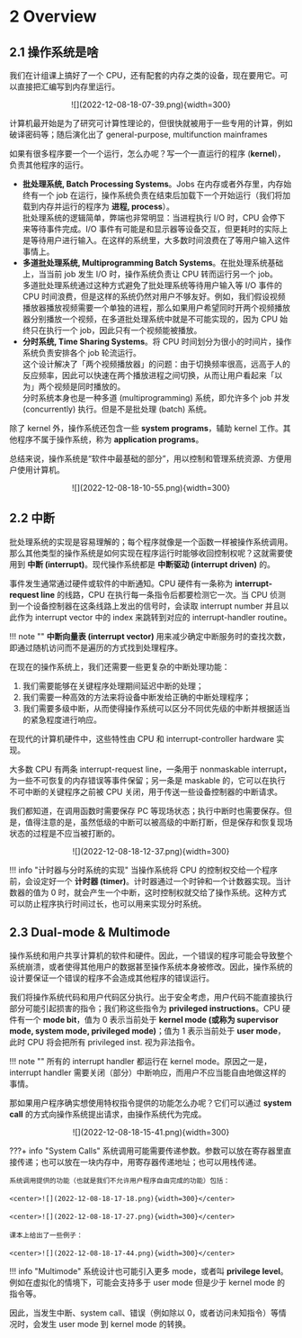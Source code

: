 # 2 Overview

## 2.1 操作系统是啥

我们在计组课上搞好了一个 CPU，还有配套的内存之类的设备，现在要用它。可以直接把汇编写到内存里运行。

<center>![](2022-12-08-18-07-39.png){width=300}</center>

计算机最开始是为了研究可计算性理论的，但很快就被用于一些专用的计算，例如破译密码等；随后演化出了 general-purpose, multifunction mainframes

如果有很多程序要一个一个运行，怎么办呢？写一个一直运行的程序 (**kernel**)，负责其他程序的运行。

- **批处理系统, Batch Processing Systems**。Jobs 在内存或者外存里，内存始终有一个 job 在运行，操作系统负责在结束后加载下一个开始运行（我们将加载到内存并运行的程序为 **进程, process**）。    
  批处理系统的逻辑简单，弊端也非常明显：当进程执行 I/O 时，CPU 会停下来等待事件完成。I/O 事件有可能是和显示器等设备交互，但更耗时的实际上是等待用户进行输入。在这样的系统里，大多数时间浪费在了等用户输入这件事情上。
- **多道批处理系统, Multiprogramming Batch Systems**。在批处理系统基础上，当当前 job 发生 I/O 时，操作系统负责让 CPU 转而运行另一个 job。    
  多道批处理系统通过这种方式避免了批处理系统等待用户输入等 I/O 事件的 CPU 时间浪费，但是这样的系统仍然对用户不够友好。例如，我们假设视频播放器播放视频需要一个单独的进程，那么如果用户希望同时开两个视频播放器分别播放一个视频，在多道批处理系统中就是不可能实现的，因为 CPU 始终只在执行一个 job，因此只有一个视频能被播放。
- **分时系统, Time Sharing Systems**。将 CPU 时间划分为很小的时间片，操作系统负责安排各个 job 轮流运行。    
  这个设计解决了「两个视频播放器」的问题：由于切换频率很高，远高于人的反应频率，因此可以快速在两个播放进程之间切换，从而让用户看起来「以为」两个视频是同时播放的。  
  分时系统本身也是一种多道 (multiprogramming) 系统，即允许多个 job 并发 (concurrently) 执行。但是不是批处理 (batch) 系统。

除了 kernel 外，操作系统还包含一些 **system programs**，辅助 kernel 工作。其他程序不属于操作系统，称为 **application programs**。

总结来说，操作系统是“软件中最基础的部分”，用以控制和管理系统资源、方便用户使用计算机。

<center>![](2022-12-08-18-10-55.png){width=300}</center>

## 2.2 中断

批处理系统的实现是容易理解的；每个程序就像是一个函数一样被操作系统调用。那么其他类型的操作系统是如何实现在程序运行时能够收回控制权呢？这就需要使用到 **中断 (interrupt)**。现代操作系统都是 **中断驱动 (interrupt driven)** 的。

事件发生通常通过硬件或软件的中断通知。CPU 硬件有一条称为 **interrupt-request line** 的线路，CPU 在执行每一条指令后都要检测它一次。当 CPU 侦测到一个设备控制器在这条线路上发出的信号时，会读取 interrupt number 并且以此作为 interrupt vector 中的 index 来跳转到对应的 interrupt-handler routine。

!!! note ""
    **中断向量表 (interrupt vector)** 用来减少确定中断服务时的查找次数，即通过随机访问而不是遍历的方式找到处理程序。

在现在的操作系统上，我们还需要一些更复杂的中断处理功能：

1. 我们需要能够在关键程序处理期间延迟中断的处理；
2. 我们需要一种高效的方法来将设备中断发给正确的中断处理程序；
3. 我们需要多级中断，从而使得操作系统可以区分不同优先级的中断并根据适当的紧急程度进行响应。

在现代的计算机硬件中，这些特性由 CPU 和 interrupt-controller hardware 实现。

大多数 CPU 有两条 interrupt-request line，一条用于 nonmaskable interrupt，为一些不可恢复的内存错误等事件保留；另一条是 maskable 的，它可以在执行不可中断的关键程序之前被 CPU 关闭，用于传送一些设备控制器的中断请求。

我们都知道，在调用函数时需要保存 PC 等现场状态；执行中断时也需要保存。但是，值得注意的是，虽然低级的中断可以被高级的中断打断，但是保存和恢复现场状态的过程是不应当被打断的。

<center>![](2022-12-08-18-12-37.png){width=300}</center>

!!! info "计时器与分时系统的实现"
    当操作系统将 CPU 的控制权交给一个程序前，会设定好一个 **计时器 (timer)**。计时器通过一个时钟和一个计数器实现。当计数器的值为 0 时，就会产生一个中断，这时控制权就交给了操作系统。这种方式可以防止程序执行时间过长，也可以用来实现分时系统。

## 2.3 Dual-mode & Multimode

操作系统和用户共享计算机的软件和硬件。因此，一个错误的程序可能会导致整个系统崩溃，或者使得其他用户的数据甚至操作系统本身被修改。因此，操作系统的设计要保证一个错误的程序不会造成其他程序的错误运行。

我们将操作系统代码和用户代码区分执行。出于安全考虑，用户代码不能直接执行部分可能引起损害的指令；我们称这些指令为 **privileged instructions**。CPU 硬件有一个 **mode bit**，值为 0 表示当前处于 **kernel mode (或称为 supervisor mode, system mode, privileged mode)**；值为 1 表示当前处于 **user mode**，此时 CPU 将会把所有 privileged inst. 视为非法指令。

!!! note ""
    所有的 interrupt handler 都运行在 kernel mode。原因之一是，interrupt handler 需要关闭（部分）中断响应，而用户不应当能自由地做这样的事情。

那如果用户程序确实想使用特权指令提供的功能怎么办呢？它们可以通过 **system call** 的方式向操作系统提出请求，由操作系统代为完成。

<center>![](2022-12-08-18-15-41.png){width=300}</center>

???+ info "System Calls"
    系统调用可能需要传递参数。参数可以放在寄存器里直接传递；也可以放在一块内存中，用寄存器传递地址；也可以用栈传递。

    系统调用提供的功能（也就是我们不允许用户程序自由完成的功能）包括：

    <center>![](2022-12-08-18-17-18.png){width=300}</center>

    <center>![](2022-12-08-18-17-27.png){width=300}</center>

    课本上给出了一些例子：
    
    <center>![](2022-12-08-18-17-44.png){width=300}</center>

!!! info "Multimode"
    系统设计也可能引入更多 mode，或者叫 **privilege level**。例如在虚拟化的情境下，可能会支持多于 user mode 但是少于 kernel mode 的指令等。

因此，当发生中断、system call、错误（例如除以 0，或者访问未知指令）等情况时，会发生 user mode 到 kernel mode 的转换。

